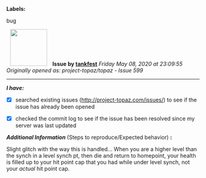**Labels:**

bug



<a href="https://github.com/tankfest"><img src="https://avatars1.githubusercontent.com/u/37684138?v=4" width="96" height="96" hspace="10"></img></a> **Issue by [tankfest](https://github.com/tankfest)**
_Friday May 08, 2020 at 23:09:55_
_Originally opened as: project-topaz/topaz - Issue 599_

----

<!-- place 'x' mark between square [] brackets to checkmark box -->
**_I have:_**

- [x] searched existing issues (http://project-topaz.com/issues/) to see if the issue has already been opened
- [x] checked the commit log to see if the issue has been resolved since my server was last updated

**_Additional Information_** (Steps to reproduce/Expected behavior) **:** 

Slight glitch with the way this is handled... When you are a higher level than the synch in a level synch pt, then die and return to homepoint, your health is filled up to your hit point cap that you had while under level synch, not your _actual_ hit point cap.
